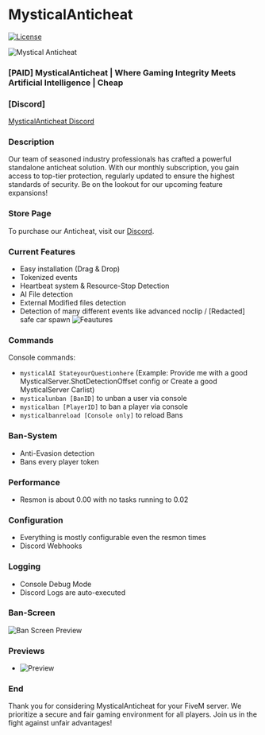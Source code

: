 # MysticalAnticheat

[![License](https://img.shields.io/badge/License-YourLicense-brightgreen)](https://github.com/YourUsername/YourRepository/blob/main/LICENSE)

![Mystical Anticheat](https://media.discordapp.net/attachments/1156839011265036339/1164525825266286643/Group_1.png?ex=65438830&is=65311330&hm=662a2e922f26bdd2a170ff18e18df0e5d2b98d2ff177ae4b7e2562b27a176b92&=&width=1155&height=676)
### [PAID] MysticalAnticheat | Where Gaming Integrity Meets Artificial Intelligence | Cheap

### [Discord]
[MysticalAnticheat Discord](https://discord.gg/2YXvTYkdTM)

### Description
Our team of seasoned industry professionals has crafted a powerful standalone anticheat solution. With our monthly subscription, you gain access to top-tier protection, regularly updated to ensure the highest standards of security. Be on the lookout for our upcoming feature expansions!

### Store Page
To purchase our Anticheat, visit our [Discord](https://discord.gg/2YXvTYkdTM).

### Current Features
- Easy installation (Drag & Drop)
- Tokenized events
- Heartbeat system & Resource-Stop Detection
- AI File detection
- External Modified files detection
- Detection of many different events like advanced noclip / [Redacted] safe car spawn
![Feautures](https://media.discordapp.net/attachments/1154413328328831036/1164556950923657216/205290a965abe8b13986ddcb959e9fac2b61f01a.png?ex=6543a52d&is=6531302d&hm=7c946b1df811284b24503c573908ac14edd872818bbb894167bc7d2796c00c07&=&width=1253&height=676)

### Commands
Console commands:
- `mysticalAI StateyourQuestionhere` (Example: Provide me with a good MysticalServer.ShotDetectionOffset config or Create a good MysticalServer Carlist)
- `mysticalunban [BanID]` to unban a user via console
- `mysticalban [PlayerID]` to ban a player via console
- `mysticalbanreload [Console only]` to reload Bans

### Ban-System
- Anti-Evasion detection
- Bans every player token

### Performance
- Resmon is about 0.00 with no tasks running to 0.02

### Configuration
- Everything is mostly configurable even the resmon times
- Discord Webhooks

### Logging
- Console Debug Mode
- Discord Logs are auto-executed

### Ban-Screen
![Ban Screen Preview](https://media.discordapp.net/attachments/1156839011265036339/1164286621378683020/image_7.png?ex=6542a969&is=65303469&hm=f31abf0eadedfbb75643397d37e34ecc1915e5fec88a0f15e53a6adb0ecdf49b&=)

### Previews
- ![Preview](https://youtu.be/AyJ1agXbA0g?si=ho1JdxiFPATtddR4)

### End
Thank you for considering MysticalAnticheat for your FiveM server. We prioritize a secure and fair gaming environment for all players. Join us in the fight against unfair advantages!

